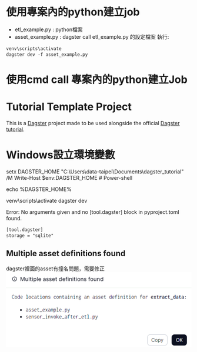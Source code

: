 # 使用專案內的python建立job 
- etl_example.py : python檔案
- asset_example.py : dagster call etl_example.py 的設定檔案
執行: 
```
venv\scripts\activate  
dagster dev -f asset_example.py 
```

# 使用cmd call 專案內的python建立Job


# Tutorial Template Project

This is a [Dagster](https://dagster.io/) project made to be used alongside the official [Dagster tutorial](https://docs.dagster.io/tutorial).

# Windows設立環境變數
setx DAGSTER_HOME "C:\Users\data-taipei\Documents\dagster_tutorial" /M
Write-Host $env:DAGSTER_HOME # Power-shell

echo %DAGSTER_HOME%

venv\scripts\activate
dagster dev

Error: No arguments given and no [tool.dagster] block in pyproject.toml found.
```
[tool.dagster]
storage = "sqlite"
```


## Multiple asset definitions found
dagster裡面的asset有撞名問題，需要修正
![alt text](images/image.png)
